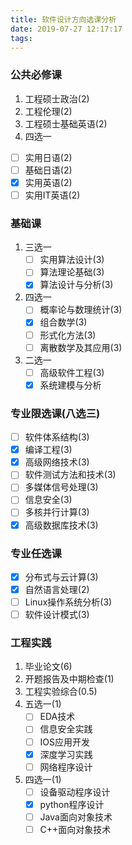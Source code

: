 ```yaml
---
title: 软件设计方向选课分析
date: 2019-07-27 12:17:17
tags:
---
```


### 公共必修课
1. 工程硕士政治(2)
2. 工程伦理(2)
3. 工程硕士基础英语(2)
4. 四选一
 - [ ] 实用日语(2)
 - [ ] 基础日语(2)
 - [x] 实用英语(2)
 - [ ] 实用IT英语(2)

### 基础课
1. 三选一
     - [ ] 实用算法设计(3)
     - [ ] 算法理论基础(3)
     - [x] 算法设计与分析(3)
2. 四选一
     - [ ] 概率论与数理统计(3)
     - [x] 组合数学(3)
     - [ ] 形式化方法(3)
     - [ ] 离散数学及其应用(3)
3. 二选一
     - [ ] 高级软件工程(3)
     - [x] 系统建模与分析

### 专业限选课(八选三)
- [ ] 软件体系结构(3)
- [x] 编译工程(3)
- [x] 高级网络技术(3)
- [ ] 软件测试方法和技术(3)
- [ ] 多媒体信号处理(3)
- [ ] 信息安全(3)
- [ ] 多核并行计算(3)
- [x] 高级数据库技术(3)

### 专业任选课
- [x] 分布式与云计算(3)
- [x] 自然语言处理(2)
- [ ] Linux操作系统分析(3)
- [ ] 软件设计模式(3)

### 工程实践
1. 毕业论文(6)
2. 开题报告及中期检查(1)
3. 工程实验综合(0.5)
4. 五选一(1)
    - [ ] EDA技术
    - [ ] 信息安全实践
    - [ ] IOS应用开发
    - [x] 深度学习实践
    - [ ] 网络程序设计
5. 四选一(1)
    - [ ] 设备驱动程序设计
    - [x] python程序设计
    - [ ] Java面向对象技术
    - [ ] C++面向对象技术
